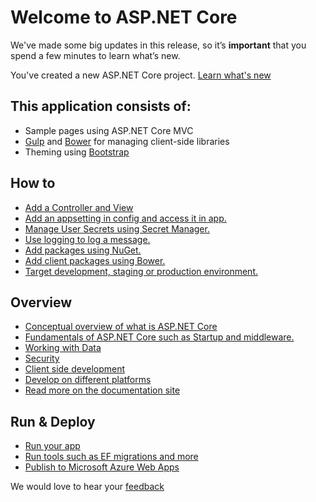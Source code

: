 # Welcome to ASP.NET Core

We've made some big updates in this release, so it’s **important** that you spend a few minutes to learn what’s new.

You've created a new ASP.NET Core project. [Learn what's new](https://go.microsoft.com/fwlink/?LinkId=518016)

## This application consists of:

* Sample pages using ASP.NET Core MVC
* [Gulp](https://go.microsoft.com/fwlink/?LinkId=518007) and [Bower](https://go.microsoft.com/fwlink/?LinkId=518004) for managing client-side libraries
* Theming using [Bootstrap](https://go.microsoft.com/fwlink/?LinkID=398939)

## How to

* [Add a Controller and View](https://go.microsoft.com/fwlink/?LinkID=398600)
* [Add an appsetting in config and access it in app.](https://go.microsoft.com/fwlink/?LinkID=699562)
* [Manage User Secrets using Secret Manager.](https://go.microsoft.com/fwlink/?LinkId=699315)
* [Use logging to log a message.](https://go.microsoft.com/fwlink/?LinkId=699316)
* [Add packages using NuGet.](https://go.microsoft.com/fwlink/?LinkId=699317)
* [Add client packages using Bower.](https://go.microsoft.com/fwlink/?LinkId=699318)
* [Target development, staging or production environment.](https://go.microsoft.com/fwlink/?LinkId=699319)

## Overview

* [Conceptual overview of what is ASP.NET Core](https://go.microsoft.com/fwlink/?LinkId=518008)
* [Fundamentals of ASP.NET Core such as Startup and middleware.](https://go.microsoft.com/fwlink/?LinkId=699320)
* [Working with Data](https://go.microsoft.com/fwlink/?LinkId=398602)
* [Security](https://go.microsoft.com/fwlink/?LinkId=398603)
* [Client side development](https://go.microsoft.com/fwlink/?LinkID=699321)
* [Develop on different platforms](https://go.microsoft.com/fwlink/?LinkID=699322)
* [Read more on the documentation site](https://go.microsoft.com/fwlink/?LinkID=699323)

## Run & Deploy

* [Run your app](https://go.microsoft.com/fwlink/?LinkID=517851)
* [Run tools such as EF migrations and more](https://go.microsoft.com/fwlink/?LinkID=517853)
* [Publish to Microsoft Azure Web Apps](https://go.microsoft.com/fwlink/?LinkID=398609)

We would love to hear your [feedback](https://go.microsoft.com/fwlink/?LinkId=518015)
